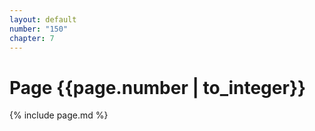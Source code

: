 ```yaml
---
layout: default
number: "150"
chapter: 7
---
```


# Page {{page.number | to_integer}}
{% include page.md %}
